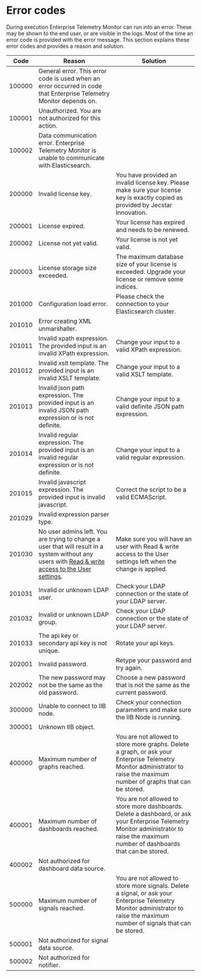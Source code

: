 # Error codes
During execution Enterprise Telemetry Monitor can run into an error. These may be shown to the end user, or are visible in the logs. Most of the time an error code is provided with the error message. This section explains these error codes and provides a reason and solution.

Code | Reason | Solution
--- | --- | ---
100000 | General error. This error code is used when an error occurred in code that Enterprise Telemetry Monitor depends on. | 
100001 | Unauthorized. You are not authorized for this action. |
100002 | Data communication error. Enterprise Telemetry Monitor is unable to communicate with Elasticsearch. |
200000 | Invalid license key. | You have provided an invalid license key. Please make sure your license key is exactly copied as provided by Jecstar Innovation.
200001 | License expired. | Your license has expired and needs to be renewed.
200002 | License not yet valid. | Your license is not yet valid.
200003 | License storage size exceeded. | The maximum database size of your license is exceeded. Upgrade your license or remove some indices.
201000 | Configuration load error. | Please check the connection to your Elasticsearch cluster.
201010 | Error creating XML unmarshaller. |
201011 | Invalid xpath expression. The provided input is an invalid XPath expression. | Change your input to a valid XPath expression.
201012 | Invalid xslt template. The provided input is an invalid XSLT template. | Change your input to a valid XSLT template.
201013 | Invalid json path expression. The provided input is an invalid JSON path expression or is not definite. | Change your input to a valid definite JSON path expression.
201014 | Invalid regular expression. The provided input is an invalid regular expression or is not definite. | Change your input to a valid regular expression.
201015 | Invalid javascript expression. The provided input is invalid javascript. | Correct the script to be a valid ECMAScript.
201029 | Invalid expression parser type. |
201030 | No user admins left. You are trying to change a user that will result in a system without any users with [Read & write access to the User settings](../administrating/users.md#user-roles). | Make sure you will have an user with Read & write access to the User settings left when the change is applied.
201031 | Invalid or unknown LDAP user. | Check your LDAP connection or the state of your LDAP server.
201032 | Invalid or unknown LDAP group. | Check your LDAP connection or the state of your LDAP server.
201033 | The api key or secondary api key is not unique. | Rotate your api keys.
202001 | Invalid password. | Retype your password and try again.
202002 | The new password may not be the same as the old password. | Choose a new password that is not the same as the current password.
300000 | Unable to connect to IIB node. | Check your connection parameters and make sure the IIB Node is running.
300001 | Unknown IIB object. |
400000 | Maximum number of graphs reached. | You are not allowed to store more graphs. Delete a graph, or ask your Enterprise Telemetry Monitor administrator to raise the maximum number of graphs that can be stored.
400001 | Maximum number of dashboards reached. | You are not allowed to store more dashboards. Delete a dashboard, or ask your Enterprise Telemetry Monitor administrator to raise the maximum number of dashboards that can be stored.
400002 | Not authorized for dashboard data source. | 
500000 | Maximum number of signals reached. | You are not allowed to store more signals. Delete a signal, or ask your Enterprise Telemetry Monitor administrator to raise the maximum number of signals that can be stored.
500001 | Not authorized for signal data source. | 
500002 | Not authorized for notifier. | 